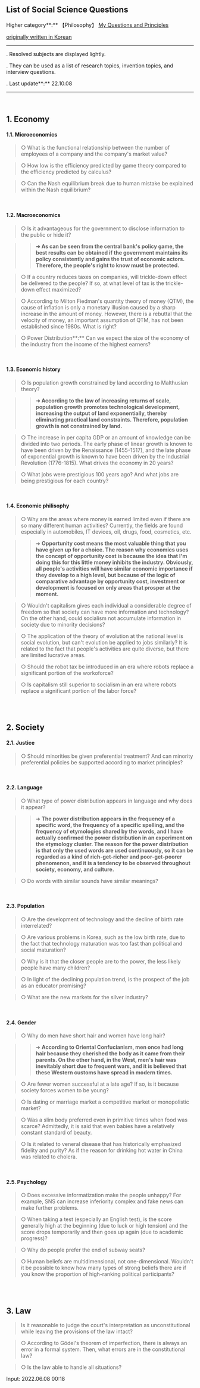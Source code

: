 ## **List of Social Science Questions**

Higher category**:** 【Philosophy】 [My Questions and Principles](https://classroom.tistory.com/80) 

[originally written in Korean](https://nate9389.tistory.com/307)

---

. Resolved subjects are displayed lightly.

. They can be used as a list of research topics, invention topics, and interview questions.

. Last update**:** 22.10.08 

---

<br>

## **1\. Economy**

#### **1.1. Microeconomics**

> ○ What is the functional relationship between the number of employees of a company and the company's market value?

> ○ How low is the efficiency predicted by game theory compared to the efficiency predicted by calculus?

> ○ Can the Nash equilibrium break due to human mistake be explained within the Nash equilibrium?

<br>

#### **1.2. Macroeconomics**

> ○ Is it advantageous for the government to disclose information to the public or hide it?

>> **➜ As can be seen from the central bank's policy game, the best results can be obtained if the government maintains its policy consistently and gains the trust of economic actors. Therefore, the people's right to know must be protected.**

> ○ If a country reduces taxes on companies, will trickle-down effect be delivered to the people? If so, at what level of tax is the trickle-down effect maximized?

> ○ According to Milton Fiedman's quantity theory of money (QTM), the cause of inflation is only a monetary illusion caused by a sharp increase in the amount of money. However, there is a rebuttal that the velocity of money, an important assumption of QTM, has not been established since 1980s. What is right?

> ○ Power Distribution**:** Can we expect the size of the economy of the industry from the income of the highest earners?  

<br>

#### **1.3. Economic history**

> ○ Is population growth constrained by land according to Malthusian theory?

>> **➜ According to the law of increasing returns of scale, population growth promotes technological development, increasing the output of land exponentially, thereby eliminating practical land constraints. Therefore, population growth is not constrained by land.**

> ○ The increase in per capita GDP or an amount of knowledge can be divided into two periods. The early phase of linear growth is known to have been driven by the Renaissance (1455-1517), and the late phase of exponential growth is known to have been driven by the Industrial Revolution (1776-1815). What drives the economy in 20 years?

> ○ What jobs were prestigious 100 years ago? And what jobs are being prestigious for each country?

<br>

#### **1.4. Economic philisophy**

> ○ Why are the areas where money is earned limited even if there are so many different human activities? Currently, the fields are found especially in automobiles, IT devices, oil, drugs, food, cosmetics, etc.

>> ➜ **Opportunity cost means the most valuable thing that you have given up for a choice. The reason why economics uses the concept of opportunity cost is because the idea that I'm doing this for this little money inhibits the industry. Obviously, all people's activities will have similar economic importance if they develop to a high level, but because of the logic of comparative advantage by opportunity cost, investment or development is focused on only areas that prosper at the moment.** 

> ○ Wouldn't capitalism gives each individual a considerable degree of freedom so that society can have more information and technology? On the other hand, could socialism not accumulate information in society due to minority decisions?

> ○ The application of the theory of evolution at the national level is social evolution, but can't evolution be applied to jobs similarly? It is related to the fact that people's activities are quite diverse, but there are limited lucrative areas.

> ○ Should the robot tax be introduced in an era where robots replace a significant portion of the workoforce?

> ○ Is capitalism still superior to socialism in an era where robots replace a significant portion of the labor force?

<br>
<br>

## **2\. Society**

#### **2.1. Justice**

> ○ Should minorities be given preferential treatment? And can minority preferential policies be supported according to market principles?


<br>

#### **2.2. Language**

> ○ What type of power distribution appears in language and why does it appear?

>> ➜ **The power distribution appears in the frequency of a specific word, the frequency of a specific spelling, and the frequency of etymologies shared by the words, and I have actually confirmed the power distribution in an experiment on the etymology cluster. The reason for the power distribution is that only the used words are used continuously, so it can be regarded as a kind of rich-get-richer and poor-get-poorer phenomenon, and it is a tendency to be observed throughout society, economy, and culture.**

> ○ Do words with similar sounds have similar meanings?

<br>

#### **2.3. Population**

> ○ Are the development of technology and the decline of birth rate interrelated?

> ○ Are various problems in Korea, such as the low birth rate, due to the fact that technology maturation was too fast than political and social maturation?

> ○ Why is it that the closer people are to the power, the less likely people have many children?

> ○ In light of the declining population trend, is the prospect of the job as an educator promising?

> ○ What are the new markets for the silver industry?

<br>

#### **2.4. Gender**

> ○ Why do men have short hair and women have long hair?

>> ➜ **According to Oriental Confucianism, men once had long hair because they cherished the body as it came from their parents. On the other hand, in the West, men's hair was inevitably short due to frequent wars, and it is believed that these Western customs have spread in modern times.**

> ○ Are fewer women successful at a late age? If so, is it because society forces women to be young?

> ○ Is dating or marriage market a competitive market or monopolistic market?

> ○ Was a slim body preferred even in primitive times when food was scarce? Admittedly, it is said that even babies have a relatively constant standard of beauty.

> ○ Is it related to veneral disease that has historically emphasized fidelity and purity? As if the reason for drinking hot water in China was related to cholera.

<br>

#### **2.5. Psychology**

> ○ Does excessive informatization make the people unhappy? For example, SNS can increase inferiority complex and fake news can make further problems.

> ○ When taking a test (especially an English test), is the score generally high at the beginning (due to luck or high tension) and the score drops temporarily and then goes up again (due to academic progress)?

> ○ Why do people prefer the end of subway seats?

> ○ Human beliefs are multidimensional, not one-dimensional. Wouldn't it be possible to know how many types of strong beliefs there are if you know the proportion of high-ranking political participants?

<br>
<br>

## **3\. Law**

> Is it reasonable to judge the court's interpretation as unconstitutional while leaving the provisions of the law intact?

> ○ According to Gödel's theorem of imperfection, there is always an error in a formal system. Then, what errors are in the constitutional law?

> ○ Is the law able to handle all situations?

Input: 2022.06.08 00:18
